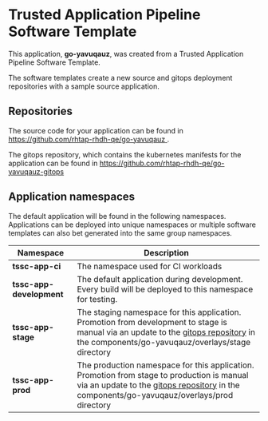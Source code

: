 # Trusted Application Pipeline Software Template

This application, **go-yavuqauz**, was created from a Trusted Application Pipeline Software Template.

The software templates create a new source and gitops deployment repositories with a sample source application. 

## Repositories

The source code for your application can be found in [https://github.com/rhtap-rhdh-qe/go-yavuqauz ](https://github.com/rhtap-rhdh-qe/go-yavuqauz ).
 
The gitops repository, which contains the kubernetes manifests for the application can be found in 
[https://github.com/rhtap-rhdh-qe/go-yavuqauz-gitops ](https://github.com/rhtap-rhdh-qe/go-yavuqauz-gitops ) 

## Application namespaces 

The default application will be found in the following namespaces. Applications can be deployed into unique namespaces or multiple software templates can also bet generated into the same group namespaces.  

|  Namespace   |  Description   |  
| -------- | -------- |
| **tssc-app-ci** | The namespace used for CI workloads |
| **tssc-app-development** | The default application during development. Every build will be deployed to this namespace for testing. |
| **tssc-app-stage** | The staging namespace for this application. Promotion from development to stage is manual via an update to the [gitops repository](https://github.com/rhtap-rhdh-qe/go-yavuqauz-gitops ) in the components/go-yavuqauz/overlays/stage directory |
| **tssc-app-prod** | The production namespace for this application. Promotion from stage to production is manual via an update to the [gitops repository](https://github.com/rhtap-rhdh-qe/go-yavuqauz-gitops ) in the components/go-yavuqauz/overlays/prod directory |